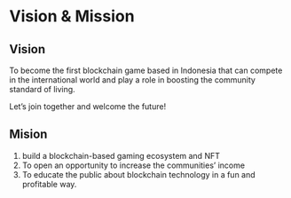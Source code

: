 # Vision & Mission

## Vision

To become the first blockchain game based in Indonesia that can compete in the international world and play a role in boosting the community standard of living.

Let’s join together and welcome the future!

## Mision



1. build a blockchain-based gaming ecosystem and NFT
2. To open an opportunity to increase the communities’ income
3. To educate the public about blockchain technology in a fun and profitable way.
